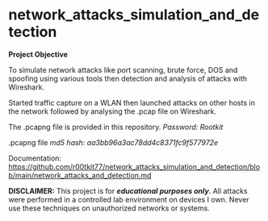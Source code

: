 # network_attacks_simulation_and_detection
**Project Objective**

To simulate network attacks like port scanning, brute force, DOS and spoofing using various tools then detection and analysis of attacks with Wireshark.

Started traffic capture on a WLAN then launched attacks on other hosts in the network followed by analysing the .pcap file on Wireshark.

The .pcapng file is provided in this repository.
*Password: Rootkit*

.pcapng file *md5 hash: aa3bb96a3ac78dd4c8371fc9f577972e*

Documentation: https://github.com/r00tkit77/network_attacks_simulation_and_detection/blob/main/network_attacks_and_detection.md

**DISCLAIMER:** This project is for ***educational purposes only***. All attacks were performed in a controlled lab environment on devices I own. Never use these techniques on unauthorized networks or systems.
